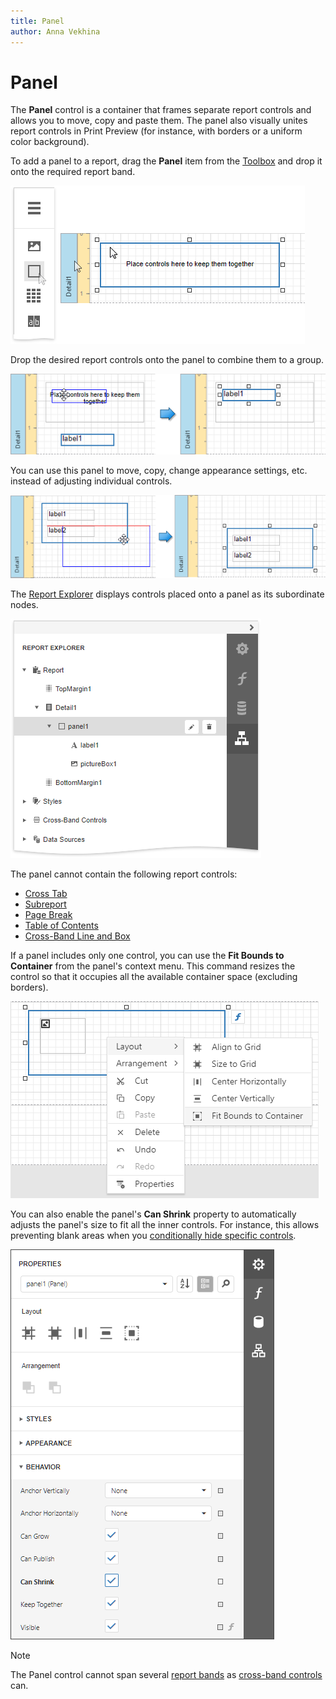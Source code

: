 ```yaml
---
title: Panel
author: Anna Vekhina
---
```

# Panel

The **Panel** control is a container that frames separate report controls and allows you to move, copy and paste them. The panel also visually unites report controls in Print Preview (for instance, with borders or a uniform color background).

To add a panel to a report, drag the **Panel** item from the [Toolbox](../../report-designer-tools/toolbox.md) and drop it onto the required report band.

![](../../../../images/eurd-web-add-panel-control-to-report.png)

Drop the desired report controls onto the panel to combine them to a group.

![](../../../../images/eurd-web-add-report-controls-to-panel.png)

You can use this panel to move, copy, change appearance settings, etc. instead of adjusting individual controls.

![](../../../../images/eurd-web-panel-control-moving.png)

The [Report Explorer](../../report-designer-tools/ui-panels/report-explorer.md) displays controls placed onto a panel as its subordinate nodes.

![](../../../../images/eurd-web-panel-structure-in-report-explorer.png)

The panel cannot contain the following report controls:
* [Cross Tab](../../create-reports/cross-tab-reports.md)
* [Subreport](../use-basic-report-controls/subreport.md)
* [Page Break](../use-basic-report-controls/page-break.md)
* [Table of Contents](../use-basic-report-controls/table-of-contents.md)
* [Cross-Band Line and Box](../draw-lines-and-shapes/draw-cross-band-lines-and-boxes.md)

If a panel includes only one control, you can use the **Fit Bounds to Container** from the panel's context menu. This command resizes the control so that it occupies all the available container space (excluding borders).

![](../../../../images/eurd-web-panel-fit-bounds-to-container.png)

You can also enable the panel's **Can Shrink** property to automatically adjusts the panel's size to fit all the inner controls. For instance, this allows preventing blank areas when you [conditionally hide specific controls](../../shape-report-data/specify-conditions-for-report-elements/conditionally-supress-controls.md).

![](../../../../images/eurd-web-panel-can-shrink-property.png)

> [!NOTE]
> The Panel control cannot span several [report bands](../../introduction-to-banded-reports.md) as [cross-band controls](../draw-lines-and-shapes/draw-cross-band-lines-and-boxes.md) can.